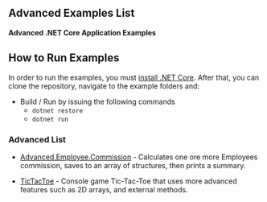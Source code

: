## Advanced Examples List

**Advanced .NET Core Application Examples**

## How to Run Examples

In order to run the examples, you must [install .NET Core](https://www.microsoft.com/net/learn/get-started/windows).
After that, you can clone the repository, navigate to the example folders and:

* Build / Run by issuing the following commands
	* `dotnet restore`
	* `dotnet run`

### Advanced List

* [Advanced.Employee.Commission](https://github.com/KI7MT/dotnet-core-examples/tree/master/Advanced/Employee.Commission.V2) - Calculates one ore more Employees commission,
saves to an array of structures, then prints a summary.

* [TicTacToe](https://github.com/KI7MT/dotnet-core-examples/tree/master/Advanced/TicTacToe) - Console game Tic-Tac-Toe that uses more advanced
features such as 2D arrays, and external methods.
